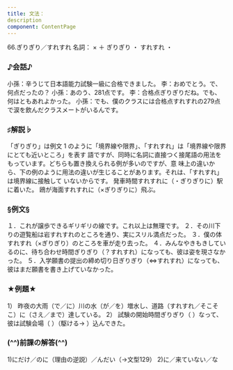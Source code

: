 ```yaml
---
title: 文法：
description
component: ContentPage
---
```



66.ぎりぎり／すれすれ
名詞： × ＋ ぎりぎり ・ すれすれ ・
### ♪会話♪
小孫：辛うじて日本語能力試験一級に合格できました。
李：おめでとう。で、何点だったの？
小孫：あのう、281点です。
李：合格点ぎりぎりだね。でも、何はともあれよかった。
小孫：でも、僕のクラスには合格点すれすれの279点で涙を飲んだクラスメートがいるんです。
### ♯解説♭
「ぎりぎり」は例文 1 のように「境界線や限界」、「すれすれ」は「境界線や限界にとても近いところ」を表す 語ですが、同時に名詞に直接つく接尾語の用法をもっています。どちらも置き換えられる例が多いのですが、意 味上の違いから、下の例のように用法の違いが生じることがあります。それは、「すれすれ」は境界線に接触して いないからです。
発車時間すれすれに（・ぎりぎりに）駅に着いた。 鴎が海面すれすれに（×ぎりぎりに）飛ぶ。
### §例文§
１．これが譲歩できるギリギリの線です。これ以上は無理です。
２．その川下りの遊覧船は岩すれすれのところを通り、実にスリル満点だった。
３．僕の体すれすれ（×ぎりぎり）のところを車が走り去った。
４．みんなやきもきしているのに、待ち合わせ時間ぎりぎり（？すれすれ）になっても、彼は姿を現さなかった。
５．入学願書の提出の締め切り日ぎりぎり（⇔すれすれ）になっても、彼はまだ願書を書き上げていなかった。
### ★例題★
1） 昨夜の大雨（で／に）川の水（が／を）増水し、道路（すれすれ／そこそこ）に（さえ／まで）達している。
2） 試験の開始時間ぎりぎり（ ）なって、彼は試験会場（ ）（駆ける→ ）込んできた。
### (^^)前課の解答(^^)
1)にだけ／のに（理由の逆説）／んだい（→文型129）
2)に／来ていない／な

